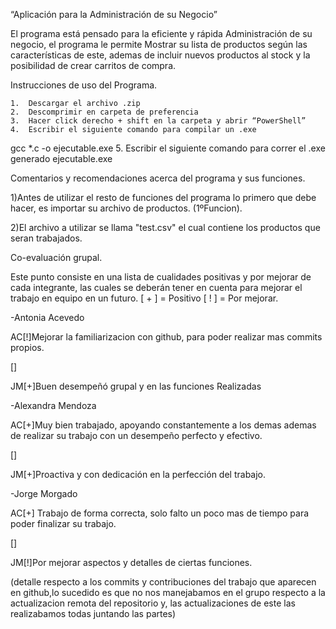  “Aplicación para la Administración de su Negocio”

El programa está pensado para la eficiente y rápida Administración de su negocio, el programa le permite Mostrar su lista de productos según las características de este, ademas de incluir nuevos productos al stock y la posibilidad de crear carritos de compra.

Instrucciones de uso del Programa.

	1.	Descargar el archivo .zip
	2.	Descomprimir en carpeta de preferencia
	3.	Hacer click derecho + shift en la carpeta y abrir “PowerShell”
	4.	Escribir el siguiente comando para compilar un .exe
gcc *.c -o ejecutable.exe
	5.	Escribir el siguiente comando para correr el .exe generado
ejecutable.exe 


Comentarios y recomendaciones acerca del programa y sus funciones.


1)Antes de utilizar el resto de funciones del programa lo primero que debe hacer, es importar su archivo de productos. (1ºFuncion).

2)El archivo a utilizar se llama "test.csv" el cual contiene los productos que seran trabajados.


Co-evaluación grupal.

Este punto consiste en una lista de cualidades positivas y por mejorar de cada integrante, las cuales se deberán tener en cuenta para mejorar el trabajo en equipo en un futuro.
[ + ] = Positivo
[ ! ] = Por mejorar.




-Antonia Acevedo

AC[!]Mejorar la familiarizacion con github, para poder realizar mas commits propios.

[]

JM[+]Buen desempeñó grupal y en las funciones Realizadas

-Alexandra Mendoza

AC[+]Muy bien trabajado, apoyando constantemente a los demas ademas de realizar su trabajo con un desempeño perfecto y efectivo.

[]

JM[+]Proactiva y con dedicación en la perfección del trabajo.

-Jorge Morgado

AC[+] Trabajo de forma correcta, solo falto un poco mas de tiempo para poder finalizar su trabajo. 

[]

JM[!]Por mejorar aspectos y detalles de ciertas funciones.

(detalle respecto a los commits y contribuciones del trabajo que aparecen en github,lo sucedido es que no nos manejabamos en el grupo respecto a la actualizacion remota del repositorio y, las actualizaciones de este las realizabamos todas juntando las partes)
